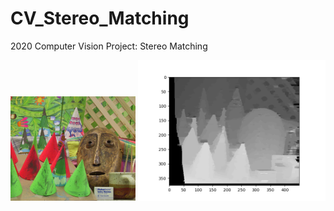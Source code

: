 # CV_Stereo_Matching
2020 Computer Vision Project: Stereo Matching

<p float="left">
  <img src="/sample/left.png" width="200" />
  <img src="/results/occ1500_pch7_SSD_filling.png" width="300" />
</p>
